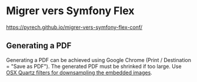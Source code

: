 # Migrer vers Symfony Flex

https://pyrech.github.io/migrer-vers-symfony-flex-conf/

## Generating a PDF

Generating a PDF can be achieved using Google Chrome (Print / Destination = "Save as PDF"). The generated PDF must be shrinked if too large. Use [OSX Quartz filters for downsampling the embedded images](http://meyerweb.com/eric/thoughts/2010/02/25/better-pdf-file-size-reduction-in-os-x/).

